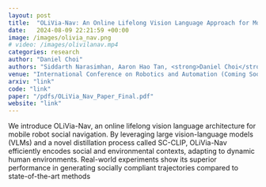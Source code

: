 ```yaml
---
layout: post
title:  "OLiVia-Nav: An Online Lifelong Vision Language Approach for Mobile Robot Social Navigation"
date:   2024-08-09 22:21:59 +00:00
image: /images/olivia_nav.png
# video: /images/olivilanav.mp4
categories: research
author: "Daniel Choi"
authors: "Siddarth Narasimhan, Aaron Hao Tan, <strong>Daniel Choi</strong>, Goldie Nejat"
venue: "International Conference on Robotics and Automation (Coming Soon)"
arxiv: "link"
code: "link"
paper: "/pdfs/OLiVia_Nav_Paper_Final.pdf"
website: "link"
---
```

We introduce OLiVia-Nav, an online lifelong vision language architecture for mobile robot social navigation. By leveraging large vision-language models (VLMs) and a novel distillation process called SC-CLIP, OLiVia-Nav efficiently encodes social and environmental contexts, adapting to dynamic human environments. Real-world experiments show its superior performance in generating socially compliant trajectories compared to state-of-the-art methods​